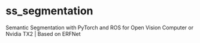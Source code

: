 # ss_segmentation
 Semantic Segmentation with PyTorch and ROS for Open Vision Computer or Nvidia TX2 | Based on ERFNet 
